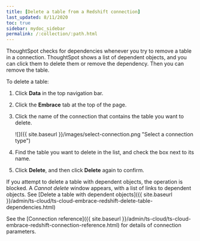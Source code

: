 ```yaml
---
title: [Delete a table from a Redshift connection]
last_updated: 8/11/2020
toc: true
sidebar: mydoc_sidebar
permalink: /:collection/:path.html
---
```


ThoughtSpot checks for dependencies whenever you try to remove a table in a connection. ThoughtSpot shows a list of dependent objects, and you can click them to delete them or remove the dependency. Then you can remove the table.

To delete a table:

1. Click **Data** in the top navigation bar.

2. Click the **Embrace** tab at the top of the page.

3. Click the name of the connection that contains the table you want to delete.

    ![]({{ site.baseurl }}/images/select-connection.png "Select a connection type")

4. Find the table you want to delete in the list, and check the box next to its name.

5. Click **Delete**, and then click **Delete** again to confirm.

If you attempt to delete a table with dependent objects, the operation is blocked. A *Cannot delete* window appears, with a list of links to dependent objects. See [Delete a table with dependent objects]({{ site.baseurl }}/admin/ts-cloud/ts-cloud-embrace-redshift-delete-table-dependencies.html)

See the [Connection reference]({{ site.baseurl }}/admin/ts-cloud/ts-cloud-embrace-redshift-connection-reference.html) for details of connection parameters.
